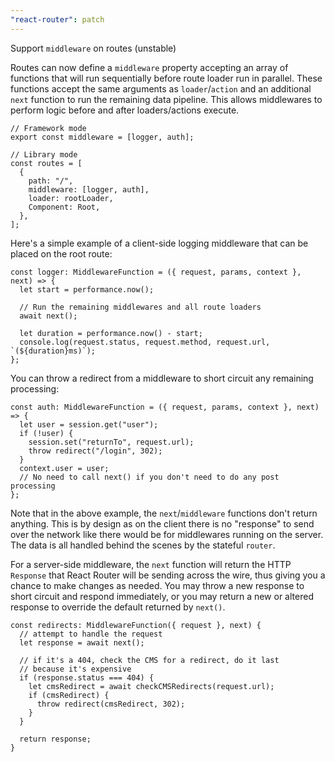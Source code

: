 ```yaml
---
"react-router": patch
---
```


Support `middleware` on routes (unstable)

Routes can now define a `middleware` property accepting an array of functions that will run sequentially before route loader run in parallel. These functions accept the same arguments as `loader`/`action` and an additional `next` function to run the remaining data pipeline. This allows middlewares to perform logic before and after loaders/actions execute.

```tsx
// Framework mode
export const middleware = [logger, auth];

// Library mode
const routes = [
  {
    path: "/",
    middleware: [logger, auth],
    loader: rootLoader,
    Component: Root,
  },
];
```

Here's a simple example of a client-side logging middleware that can be placed on the root route:

```tsx
const logger: MiddlewareFunction = ({ request, params, context }, next) => {
  let start = performance.now();

  // Run the remaining middlewares and all route loaders
  await next();

  let duration = performance.now() - start;
  console.log(request.status, request.method, request.url, `(${duration}ms)`);
};
```

You can throw a redirect from a middleware to short circuit any remaining processing:

```tsx
const auth: MiddlewareFunction = ({ request, params, context }, next) => {
  let user = session.get("user");
  if (!user) {
    session.set("returnTo", request.url);
    throw redirect("/login", 302);
  }
  context.user = user;
  // No need to call next() if you don't need to do any post processing
};
```

Note that in the above example, the `next`/`middleware` functions don't return anything. This is by design as on the client there is no "response" to send over the network like there would be for middlewares running on the server. The data is all handled behind the scenes by the stateful `router`.

For a server-side middleware, the `next` function will return the HTTP `Response` that React Router will be sending across the wire, thus giving you a chance to make changes as needed. You may throw a new response to short circuit and respond immediately, or you may return a new or altered response to override the default returned by `next()`.

```tsx
const redirects: MiddlewareFunction({ request }, next) {
  // attempt to handle the request
  let response = await next();

  // if it's a 404, check the CMS for a redirect, do it last
  // because it's expensive
  if (response.status === 404) {
    let cmsRedirect = await checkCMSRedirects(request.url);
    if (cmsRedirect) {
      throw redirect(cmsRedirect, 302);
    }
  }

  return response;
}
```
